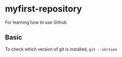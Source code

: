# myfirst-repository
For learning how to use Github

## Basic
To check which version of git is installed, `git --version`
